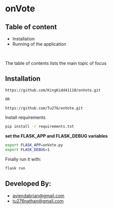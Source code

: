 # onVote

## Table of content
  - Installation
  - Running of the application
<br />

 The table of contents lists the main topic of focus 






## Installation

```bash
https://github.com/KingKidd41110/onVote.git

OR

https://github.com/Tu276/onVote.git
```

Install requirements

```bash
pip install -r requirements.txt
```

**set the FLASK_APP and FLASK_DEBUG variables**

```bash
export FLASK_APP=onVote.py
export FLASK_DEBUG=1
```

Finally run it with:

```bash
flask run
```

## Developed By:
- ayiendabrian@gmail.com
- tu276nathan@gmail.com
